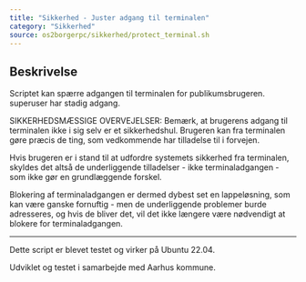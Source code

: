 ```yaml
---
title: "Sikkerhed - Juster adgang til terminalen"
category: "Sikkerhed"
source: os2borgerpc/sikkerhed/protect_terminal.sh
---
```


## Beskrivelse
Scriptet kan spærre adgangen til terminalen for publikumsbrugeren. superuser har stadig adgang.

SIKKERHEDSMÆSSIGE OVERVEJELSER:
Bemærk, at brugerens adgang til terminalen ikke i sig selv er et sikkerhedshul. Brugeren kan fra terminalen gøre præcis de ting, som vedkommende har tilladelse til i forvejen.

Hvis brugeren er i stand til at udfordre systemets sikkerhed fra terminalen, skyldes det altså de underliggende tilladelser - ikke terminaladgangen - som ikke gør en grundlæggende forskel.

Blokering af terminaladgangen er dermed dybest set en lappeløsning, som kan være ganske fornuftig - men de underliggende problemer burde adresseres, og hvis de bliver det, vil det ikke længere være nødvendigt at blokere for terminaladgangen.

--------------------

Dette script er blevet testet og virker på Ubuntu 22.04.

Udviklet og testet i samarbejde med Aarhus kommune.